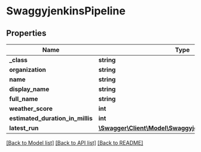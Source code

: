 # SwaggyjenkinsPipeline

## Properties
Name | Type | Description | Notes
------------ | ------------- | ------------- | -------------
**_class** | **string** |  | [optional] 
**organization** | **string** |  | [optional] 
**name** | **string** |  | [optional] 
**display_name** | **string** |  | [optional] 
**full_name** | **string** |  | [optional] 
**weather_score** | **int** |  | [optional] 
**estimated_duration_in_millis** | **int** |  | [optional] 
**latest_run** | [**\Swagger\Client\Model\SwaggyjenkinsPipelineLatestRun**](SwaggyjenkinsPipelineLatestRun.md) |  | [optional] 

[[Back to Model list]](../README.md#documentation-for-models) [[Back to API list]](../README.md#documentation-for-api-endpoints) [[Back to README]](../README.md)


